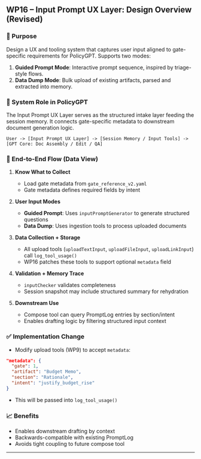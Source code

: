 ## WP16 – Input Prompt UX Layer: Design Overview (Revised)

### 🎯 Purpose
Design a UX and tooling system that captures user input aligned to gate-specific requirements for PolicyGPT. Supports two modes:
1. **Guided Prompt Mode**: Interactive prompt sequence, inspired by triage-style flows.
2. **Data Dump Mode**: Bulk upload of existing artifacts, parsed and extracted into memory.

### 🧩 System Role in PolicyGPT
The Input Prompt UX Layer serves as the structured intake layer feeding the session memory. It connects gate-specific metadata to downstream document generation logic.

```
User -> [Input Prompt UX Layer] -> [Session Memory / Input Tools] -> [GPT Core: Doc Assembly / Edit / QA]
```

### 🔄 End-to-End Flow (Data View)
1. **Know What to Collect**
   - Load gate metadata from `gate_reference_v2.yaml`
   - Gate metadata defines required fields by intent

2. **User Input Modes**
   - **Guided Prompt**: Uses `inputPromptGenerator` to generate structured questions
   - **Data Dump**: Uses ingestion tools to process uploaded documents

3. **Data Collection + Storage**
   - All upload tools (`uploadTextInput`, `uploadFileInput`, `uploadLinkInput`) call `log_tool_usage()`
   - WP16 patches these tools to support optional `metadata` field

4. **Validation + Memory Trace**
   - `inputChecker` validates completeness
   - Session snapshot may include structured summary for rehydration

5. **Downstream Use**
   - Compose tool can query PromptLog entries by section/intent
   - Enables drafting logic by filtering structured input context

### ✅ Implementation Change
- Modify upload tools (WP9) to accept `metadata`:
```json
"metadata": {
  "gate": 1,
  "artifact": "Budget Memo",
  "section": "Rationale",
  "intent": "justify_budget_rise"
}
```
- This will be passed into `log_tool_usage()`

### 📈 Benefits
- Enables downstream drafting by context
- Backwards-compatible with existing PromptLog
- Avoids tight coupling to future compose tool

---